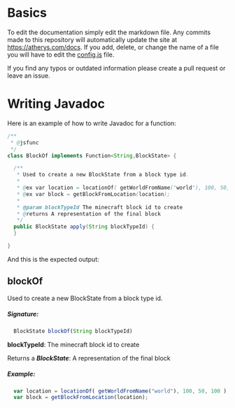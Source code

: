 # Basics
To edit the documentation simply edit the markdown file. Any commits made to this repository will automatically update the site at https://atherys.com/docs. If you add, delete, or change the name of a file you will have to edit the [config.js](https://github.com/Atherys-Horizons/AtherysDocs/blob/master/docs/.vuepress/config.js) file. 

If you find any typos or outdated information please create a pull request or leave an issue.

# Writing Javadoc
Here is an example of how to write Javadoc for a function:
```java
/**
 * @jsfunc
 */
class BlockOf implements Function<String,BlockState> {

  /**
   * Used to create a new BlockState from a block type id.
   * 
   * @ex var location = locationOf( getWorldFromName("world"), 100, 50, 100 );
   * @ex var block = getBlockFromLocation(location);
   * 
   * @param blockTypeId The minecraft block id to create
   * @returns A representation of the final block
   */
  public BlockState apply(String blockTypeId) {
  }

}
```
And this is the expected output:

## blockOf

Used to create a new BlockState from a block type id.

##### Signature:

```js
  BlockState blockOf(String blockTypeId)
```

**blockTypeId**: The minecraft block id to create

Returns a _**BlockState**_: A representation of the final block

##### Example:

```js
  var location = locationOf( getWorldFromName("world"), 100, 50, 100 );
  var block = getBlockFromLocation(location);
```
